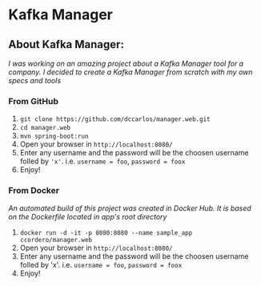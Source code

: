 # Kafka Manager
## About Kafka Manager:

*I was working on an amazing project about a Kafka Manager tool for a company. I decided to create a Kafka Manager from scratch with my own specs and tools*

### From GitHub

1. `git clone https://github.com/dccarlos/manager.web.git`
2. `cd manager.web`
3. `mvn spring-boot:run`
4. Open your browser in `http://localhost:8080/`
5. Enter any username and the password will be the choosen username folled by `'x'`. i.e. `username = foo`, `password = foox`
6. Enjoy!

### From Docker

*An automated build of this project was created in Docker Hub. It is based on the Dockerfile located in app's root directory*

1. `docker run -d -it -p 8080:8080 --name sample_app ccordero/manager.web`
2. Open your browser in `http://localhost:8080/`
3. Enter any username and the password will be the choosen username folled by 'x'. i.e. `username = foo`, `password = foox`
4. Enjoy!